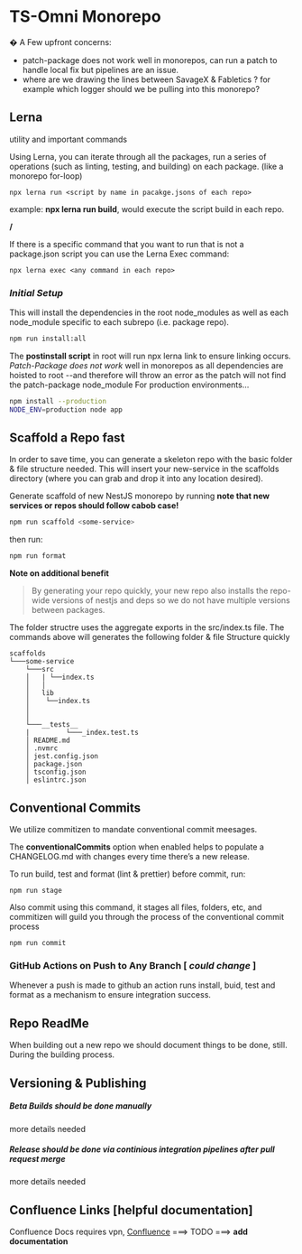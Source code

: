 # TS-Omni Monorepo

&#x1F26A0; A Few upfront concerns:

- patch-package does not work well in monorepos, can run a patch to handle local fix but pipelines are an issue.
- where are we drawing the lines between SavageX & Fabletics ? for example which logger should we be pulling into this monorepo?

## Lerna

utility and important commands

Using Lerna, you can iterate through all the packages, run a series of operations (such as linting, testing, and building) on each package. (like a monorepo for-loop)

```
npx lerna run <script by name in pacakge.jsons of each repo>
```

example: **npx lerna run build**, would execute the script build in each repo.

**/**

If there is a specific command that you want to run that is not a package.json script you can use the Lerna Exec command:

```
npx lerna exec <any command in each repo>
```

### _Initial Setup_

This will install the dependencies in the root node_modules as well as each node_module specific to each subrepo (i.e. package repo).

```sh
npm run install:all
```

The **postinstall script** in root will run npx lerna link to ensure linking occurs. _Patch-Package does not work_ well in monorepos as all dependencies are hoisted to root --and therefore will throw an error as the patch will not find the patch-package node_module
For production environments...

```sh
npm install --production
NODE_ENV=production node app
```

## Scaffold a Repo fast

In order to save time, you can generate a skeleton repo with the basic folder & file structure needed. This will insert your new-service in the scaffolds directory (where you can grab and drop it into any location desired).

Generate scaffold of new NestJS monorepo by running **note that new services or repos should follow cabob case!**

```sh
npm run scaffold <some-service>
```

then run:

```sh
npm run format
```

**Note on additional benefit**

> By generating your repo quickly,
> your new repo also installs the repo-wide versions of nestjs and deps
> so we do not have multiple versions between packages.

The folder structre uses the aggregate exports in the src/index.ts file.
The commands above will generates the following folder & file Structure quickly

```
scaffolds
└───some-service
    └───src
    │   | └──index.ts
    │   │
    │   lib
    │    └──index.ts
    │
    │
    └───__tests__
    |         └───_index.test.ts
    │ README.md
    │ .nvmrc
    │ jest.config.json
    │ package.json
    │ tsconfig.json
    │ eslintrc.json
```

## Conventional Commits

We utilize commitizen to mandate conventional commit meesages.

The **conventionalCommits** option when enabled helps to populate a CHANGELOG.md with changes every time there’s a new release.

To run build, test and format (lint & prettier) before commit, run:

```
npm run stage
```

Also commit using this command, it stages all files, folders, etc, and commitizen will guild you through the process of the conventional commit process

```
npm run commit
```

### GitHub Actions on Push to Any Branch [ *could change* ]

Whenever a push is made to github an action runs install, buid, test and format as a mechanism to ensure integration success.

## Repo ReadMe

When building out a new repo we should document things to be done, still. During the building process.

## Versioning & Publishing

##### Beta Builds should be done manually

more details needed

##### Release should be done via continious integration pipelines after pull request merge

more details needed

## Confluence Links [helpful documentation]

Confluence Docs requires vpn, [Confluence](https://confluence.techstyle.net)
===> TODO ===> **add documentation**
